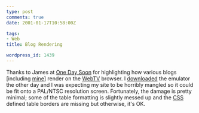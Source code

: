 ```yaml
---
type: post
comments: true
date: 2001-01-17T10:58:00Z

tags:
- Web
title: Blog Rendering

wordpress_id: 1439
---
```


Thanks to James at [One Day Soon](http://www.infinitemonkeys.co.uk/onedaysoon/) for highlighting how various blogs [including [mine](http://www.infinitemonkeys.co.uk/onedaysoon/webTV/frownland.jpg)] render on the [WebTV](http://www.webtv.com) browser. I [downloaded](http://developer.webtv.net/design/tools/viewer/) the emulator the other day and I was expecting my site to be horribly mangled so it could be fit onto a PAL/NTSC resolution screen. Fortunately, the damage is pretty minimal; some of the table formatting is slightly messed up and the [CSS](http://www.w3.org/Style/CSS/) defined table borders are missing but otherwise, it's OK.
